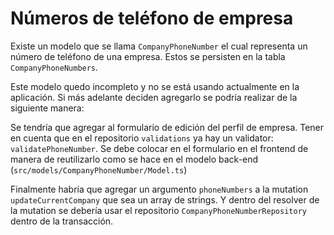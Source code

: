 # Números de teléfono de empresa

Existe un modelo que se llama `CompanyPhoneNumber` el cual representa un número 
de teléfono de una empresa. Estos se persisten en la tabla `CompanyPhoneNumbers`.

Este modelo quedo incompleto y no se está usando actualmente en la aplicación. 
Si más adelante deciden agregarlo se podría realizar de la siguiente manera:

Se tendría que agregar al formulario de edición del perfil de 
empresa. Tener en cuenta que en el repositorio `validations` ya hay un 
validator: `validatePhoneNumber`. Se debe colocar en el formulario en 
el frontend de manera de reutilizarlo como se hace en el 
modelo back-end (`src/models/CompanyPhoneNumber/Model.ts`)

Finalmente habría que agregar un argumento `phoneNumbers` a la mutation 
`updateCurrentCompany` que sea un array de strings. Y dentro del resolver de la 
mutation se debería usar el repositorio `CompanyPhoneNumberRepository` dentro de
la transacción.
